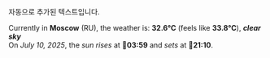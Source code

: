 
자동으로 추가된 텍스트입니다.

<!--START_SECTION:weather:moscow-->
Currently in **Moscow** (RU), the weather is: **32.6°C** (feels like **33.8°C**), ***clear sky***<br/>
On *July 10, 2025*, the *sun rises* at 🌅**03:59** and *sets* at 🌇**21:10**.
<!--END_SECTION:weather-->
